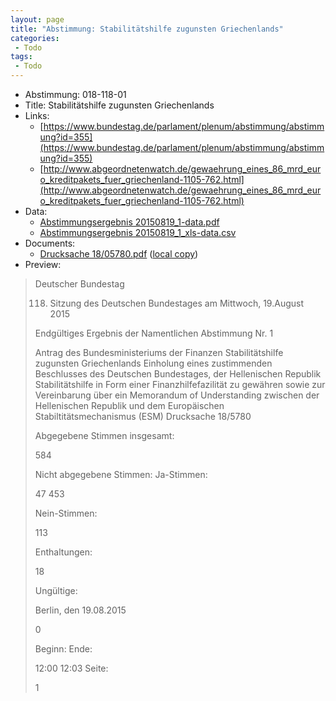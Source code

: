 ```yaml
---
layout: page
title: "Abstimmung: Stabilitätshilfe zugunsten Griechenlands"
categories:
 - Todo
tags:
 - Todo
---
```


* Abstimmung: 018-118-01
* Title: Stabilitätshilfe zugunsten Griechenlands
* Links: 
    * [https://www.bundestag.de/parlament/plenum/abstimmung/abstimmung?id=355](https://www.bundestag.de/parlament/plenum/abstimmung/abstimmung?id=355)
    * [http://www.abgeordnetenwatch.de/gewaehrung_eines_86_mrd_euro_kreditpakets_fuer_griechenland-1105-762.html](http://www.abgeordnetenwatch.de/gewaehrung_eines_86_mrd_euro_kreditpakets_fuer_griechenland-1105-762.html)
* Data: 
    * [Abstimmungsergebnis 20150819_1-data.pdf](/res/abstimmungsliste/20150819_1-data.pdf)
    * [Abstimmungsergebnis 20150819_1_xls-data.csv](/res/abstimmungsliste/analyses/20150819_1_xls-data.csv)
* Documents: 
    * [Drucksache 18/05780.pdf](http://dip21.bundestag.de/dip21/btd/18/057/1805780.pdf) ([local copy](/res/abstimmungsdaten/018-118-01/1805780.pdf))
* Preview: 
> Deutscher Bundestag
> 
> 118. Sitzung des Deutschen Bundestages
> am Mittwoch, 19.August 2015
> 
> Endgültiges Ergebnis der Namentlichen Abstimmung Nr. 1
> 
> Antrag des Bundesministeriums der Finanzen
> Stabilitätshilfe zugunsten Griechenlands
> Einholung eines zustimmenden Beschlusses des Deutschen Bundestages, der Hellenischen
> Republik Stabilitätshilfe in Form einer Finanzhilfefazilität zu gewähren sowie zur
> Vereinbarung über ein Memorandum of Understanding zwischen der Hellenischen
> Republik und dem Europäischen Stabiltitätsmechanismus (ESM)
> Drucksache 18/5780
> 
> Abgegebene Stimmen insgesamt:
> 
> 584
> 
> Nicht abgegebene Stimmen:
> Ja-Stimmen:
> 
> 47
> 453
> 
> Nein-Stimmen:
> 
> 113
> 
> Enthaltungen:
> 
> 18
> 
> Ungültige:
> 
> Berlin, den 19.08.2015
> 
> 0
> 
> Beginn:
> Ende:
> 
> 12:00
> 12:03
> Seite:
> 
> 1
> 
> 

